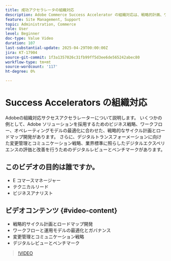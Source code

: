 ```yaml
---
title: 成功アクセラレータの組織対応
description: Adobe Commerce Success Accelerator の組織対応は、戦略的計画、ワークフロー、変更管理、デジタルレビューに役立ちます。
feature: Site Management, Support
topic: Administration, Commerce
role: User
level: Beginner
doc-type: Value Video
duration: 107
last-substantial-update: 2025-04-29T00:00:00Z
jira: KT-17904
source-git-commit: 1f3a1357026c31fb99ff5d3ee6de565242abec80
workflow-type: tm+mt
source-wordcount: '117'
ht-degree: 0%

---
```



# Success Accelerators の組織対応

Adobeの組織対応サクセスアクセラレーターについて説明します。 いくつかの例として、Adobe ソリューションを採用するためのビジネス戦略、ワークフロー、オペレーティングモデルの最適化に合わせた、戦略的なサイクル計画とロードマップ開発があります。 さらに、デジタルトランスフォーメーションに向けた変更管理とコミュニケーション戦略、業界標準に照らしたデジタルエクスペリエンスの評価と改善を行うためのデジタルレビューとベンチマークがあります。

## このビデオの目的は誰ですか。

* E コマースマネージャー
* テクニカルリード
* ビジネスアナリスト

## ビデオコンテンツ {#video-content}

* 戦略的サイクル計画とロードマップ開発
* ワークフローと運用モデルの最適化とガバナンス
* 変更管理とコミュニケーション戦略
* デジタルレビューとベンチマーク

>[!VIDEO](https://video.tv.adobe.com/v/3457892/?learn=on&enablevpops)
